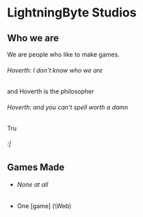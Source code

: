 # LightningByte Studios
## Who we are
We are people who like to make games.
###### Hoverth: I don't know who we are
and Hoverth is the philosopher

###### Hoverth: and you can't spell worth a damn
Tru
###### :|


## Games Made

- ###### None at all
- One [game] (\Web\)
